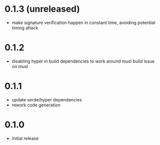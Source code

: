 # 0.1.3 (unreleased)

* make signature verification happen in constant time, avoiding potential timing attack

# 0.1.2

* disabling hyper in build dependencies to work around musl build issue on musl

# 0.1.1

* update serde/hyper dependencies
* rework code generation

# 0.1.0

* initial release
